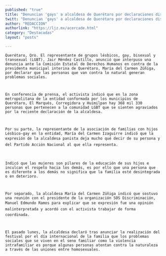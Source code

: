 ```yaml
---
published: "true"
title: "Denuncian 'gays' a alcaldesa de Querétaro por declaraciones discriminatorias"
twitt: "Denuncian 'gays' a alcaldesa de Querétaro por declaraciones discriminatorias"
author: "REDACCION"
authorlink: "https://ljz.mx/acercade.html"
category: "Destacadas"
layout: "posts"

---
```



  
    Querétaro, Qro. El representante de grupos lésbicos, gay, bisexual y transexual (LGBT), Jair Méndez Castillo, anunció que interpuso una denuncia ante la Comisión Estatal de Derechos Humanos en contra de la presidenta municipal interina de Querétaro, María del Carmen Zúñiga, por declarar que las personas que van contra lo natural generan problemas sociales.
  
  
  
    En conferencia de prensa, el activista indicó que en la zona metropolitana de la entidad conformada por los municipios de Querétaro, El Marqués, Corregidora y Huimilpan hay 368 mil 330 personas que pertenecen a la comunidad LGBT que se sienten agraviados por la reciente declaración de la alcaldesa.
  
  
  
    Por su parte, la representante de la asociación de familias con hijos Lésbico-gay en la entidad, María del Carmen Izaguirre indicó que la expresión de la alcaldesa panista deja mucho qué decir de su persona y del Partido Acción Nacional al que ella representa.
  
  
  
    Indicó que las mujeres son pilares de la educación de sus hijos e inculcan el respeto hacia los demás, es por ello que una persona que es diferente a los demás no significa que la familia esté desintegrada o en deterioro.
  
  
  
    Por separado, la alcaldesa María del Carmen Zúñiga indicó que sostuvo una reunión con el presidente de la organización SOS Discriminación, Manuel Edmundo Ramos para explicar que se expresión fue una opinión malinterpretada y acordó con el activista trabajar de forma coordinada.
  
  
  
    El pasado lunes, la alcaldesa declaró tras anunciar la realización del festival por el día internacional de la familia que los problemas sociales que se viven en el seno familiar como la violencia intrafamiliar es porque algunas personas atentan contra la naturaleza a través de las uniones entre homosexuales.
  

